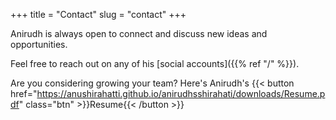 +++
title = "Contact"
slug = "contact"
+++

Anirudh is always open to connect and discuss new ideas and opportunities. 

Feel free to reach out on any of his [social accounts]({{% ref "/" %}}).

Are you considering growing your team? Here's Anirudh's {{< button href="https://anushirahatti.github.io/anirudhsshirahati/downloads/Resume.pdf" class="btn" >}}Resume{{< /button >}}
